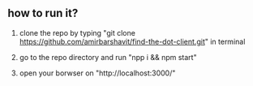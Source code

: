 ## how to run it?
1) clone the repo by typing "git clone https://github.com/amirbarshavit/find-the-dot-client.git" in terminal

2) go to the repo directory and run "npp i && npm start"

3) open your borwser on "http://localhost:3000/"
